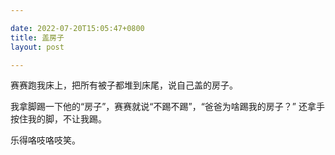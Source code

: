 ```yaml
---

date: 2022-07-20T15:05:47+0800
title: 盖房子
layout: post

---
```


赛赛跑我床上，把所有被子都堆到床尾，说自己盖的房子。

我拿脚踢一下他的“房子”，赛赛就说“不踢不踢”，“爸爸为啥踢我的房子？” 还拿手按住我的脚，不让我踢。

乐得咯吱咯吱笑。
